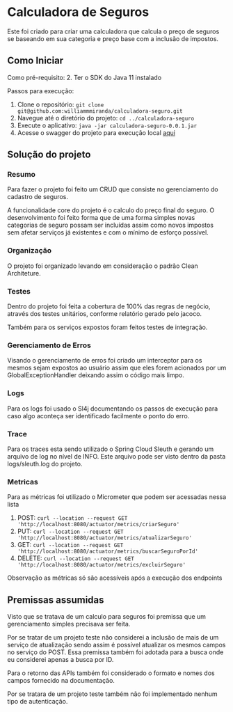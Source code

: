# Calculadora de Seguros

Este foi criado para criar uma calculadora que calcula o preço de seguros se baseando em sua categoria e preço base com a inclusão de impostos.

## Como Iniciar

Como pré-requisito:
2. Ter o SDK do Java 11 instalado

Passos para execução:

1. Clone o repositório: `git clone git@github.com:williammmiranda/calculadora-seguro.git`
2. Navegue até o diretório do projeto: `cd ../calculadora-seguro`
3. Execute o aplicativo: `java -jar calculadora-seguro-0.0.1.jar`
4. Acesse o swagger do projeto para execução local [aqui](http://localhost:8080/swagger-ui/)

## Solução do projeto

### Resumo

Para fazer o projeto foi feito um CRUD que consiste no gerenciamento do cadastro de seguros. 

A funcionalidade core do projeto é o calculo do preço final do seguro. O desenvolvimento foi feito forma que de uma forma simples novas categorias de seguro possam ser incluídas assim como novos impostos sem afetar serviços já existentes e com o mínimo de esforço possível.

### Organização

O projeto foi organizado levando em consideração o padrão Clean Architeture. 

### Testes

Dentro do projeto foi feita a cobertura de 100% das regras de negócio, através dos testes unitários, conforme relatório gerado pelo jacoco.

Também para os serviços expostos foram feitos testes de integração.

### Gerenciamento de Erros

Visando o gerenciamento de erros foi criado um interceptor para os mesmos sejam expostos ao usuário assim que eles forem acionados por um GlobalExceptionHandler deixando assim o código mais limpo.

### Logs

Para os logs foi usado o Sl4j documentando os passos de execução para caso algo aconteça ser identificado facilmente o ponto do erro.

### Trace

Para os traces esta sendo utilizado o Spring Cloud Sleuth e gerando um arquivo de log no nível de INFO. Este arquivo pode ser visto dentro da pasta logs/sleuth.log do projeto.

### Metricas

Para as métricas foi utilizado o Micrometer que podem ser acessadas nessa lista
1. POST: `curl --location --request GET 'http://localhost:8080/actuator/metrics/criarSeguro'`
2. PUT: `curl --location --request GET 'http://localhost:8080/actuator/metrics/atualizarSeguro'`
3. GET: `curl --location --request GET 'http://localhost:8080/actuator/metrics/buscarSeguroPorId'`
4. DELETE: `curl --location --request GET 'http://localhost:8080/actuator/metrics/excluirSeguro'`

Observação as métricas só são acessíveis após a execução dos endpoints

## Premissas assumidas

Visto que se tratava de um calculo para seguros foi premissa que um gerenciamento simples precisava ser feita.

Por se tratar de um projeto teste não considerei a inclusão de mais de um serviço de atualização sendo assim é possível atualizar os mesmos campos no serviço do POST. Essa premissa também foi adotada para a busca onde eu considerei apenas a busca por ID.

Para o retorno das APIs também foi considerado o formato e nomes dos campos fornecido na documentação.

Por se tratara de um projeto teste também não foi implementado nenhum tipo de autenticação.